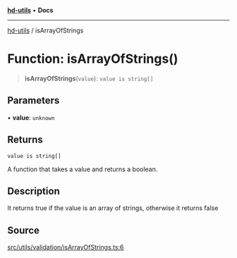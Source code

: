 [**hd-utils**](../README.md) • **Docs**

***

[hd-utils](../globals.md) / isArrayOfStrings

# Function: isArrayOfStrings()

> **isArrayOfStrings**(`value`): `value is string[]`

## Parameters

• **value**: `unknown`

## Returns

`value is string[]`

A function that takes a value and returns a boolean.

## Description

It returns true if the value is an array of strings, otherwise it returns false

## Source

[src/utils/validation/isArrayOfStrings.ts:6](https://github.com/AhmadHddad/h-utils/blob/b1dfa95e218c9605f39fc234662ef50e62fadcb8/src/utils/validation/isArrayOfStrings.ts#L6)
